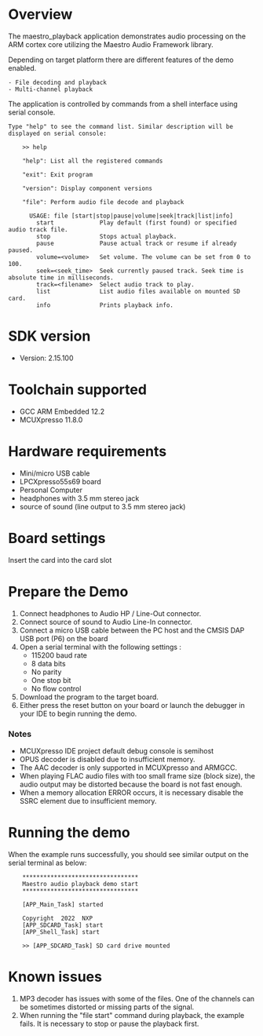 Overview
========
The maestro_playback application demonstrates audio processing on the ARM cortex core
utilizing the Maestro Audio Framework library.

Depending on target platform there are different features of the demo enabled.

    - File decoding and playback
    - Multi-channel playback

The application is controlled by commands from a shell interface using serial console.

```
Type "help" to see the command list. Similar description will be displayed on serial console:

    >> help

    "help": List all the registered commands

    "exit": Exit program

    "version": Display component versions

    "file": Perform audio file decode and playback

      USAGE: file [start|stop|pause|volume|seek|track|list|info]
        start             Play default (first found) or specified audio track file.
        stop              Stops actual playback.
        pause             Pause actual track or resume if already paused.
        volume=<volume>   Set volume. The volume can be set from 0 to 100.
        seek=<seek_time>  Seek currently paused track. Seek time is absolute time in milliseconds.
        track=<filename>  Select audio track to play.
        list              List audio files available on mounted SD card.
        info              Prints playback info.
```


SDK version
===========
- Version: 2.15.100

Toolchain supported
===================
- GCC ARM Embedded  12.2
- MCUXpresso  11.8.0

Hardware requirements
=====================
- Mini/micro USB cable
- LPCXpresso55s69 board
- Personal Computer
- headphones with 3.5 mm stereo jack
- source of sound (line output to 3.5 mm stereo jack)

Board settings
==============
Insert the card into the card slot

Prepare the Demo
================
1. Connect headphones to Audio HP / Line-Out connector.
2. Connect source of sound to Audio Line-In connector.
3. Connect a micro USB cable between the PC host and the CMSIS DAP USB port (P6) on the board
4. Open a serial terminal with the following settings :
    - 115200 baud rate
    - 8 data bits
    - No parity
    - One stop bit
    - No flow control
5. Download the program to the target board.
6. Either press the reset button on your board or launch the debugger in your IDE to begin
   running the demo.

### Notes
- MCUXpresso IDE project default debug console is semihost
- OPUS decoder is disabled due to insufficient memory.
- The AAC decoder is only supported in MCUXpresso and ARMGCC.
- When playing FLAC audio files with too small frame size (block size), the audio output
  may be distorted because the board is not fast enough.
- When a memory allocation ERROR occurs, it is necessary disable the SSRC element due to
  insufficient memory.

Running the demo
================
When the example runs successfully, you should see similar output on the serial
terminal as below:
```
    *********************************
    Maestro audio playback demo start
    *********************************

    [APP_Main_Task] started

    Copyright  2022  NXP
    [APP_SDCARD_Task] start
    [APP_Shell_Task] start

    >> [APP_SDCARD_Task] SD card drive mounted
```

# Known issues
1. MP3 decoder has issues with some of the files. One of the channels can be sometimes
   distorted or missing parts of the signal.
2. When running the "file start" command during playback, the example fails. It is necessary to stop or pause the playback first.

